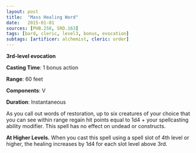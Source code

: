 ```yaml
---
layout: post
title:  "Mass Healing Word"
date:   2015-01-01
sources: [PHB.258, SRD.163]
tags: [bard, cleric, level3, bonus, evocation]
subtags: [artificer: alchemist, cleric: order]
---
```


**3rd-level evocation**

**Casting Time**: 1 bonus action

**Range**: 60 feet

**Components**: V

**Duration**: Instantaneous

As you call out words of restoration, up to six creatures of your choice that you can see within range regain hit points equal to 1d4 + your spellcasting ability modifier. This spell has no effect on undead or constructs.

**At Higher Levels.** When you cast this spell using a spell slot of 4th level or higher, the healing increases by 1d4 for each slot level above 3rd.
